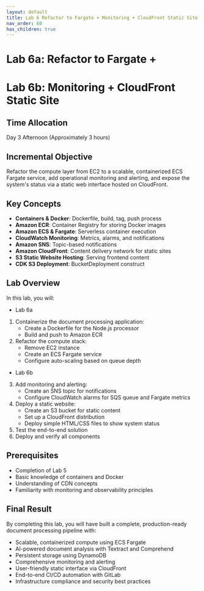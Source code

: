 ```yaml
---
layout: default
title: Lab 6 Refactor to Fargate + Monitoring + CloudFront Static Site
nav_order: 60
has_children: true
---
```


# Lab 6a: Refactor to Fargate + 
# Lab 6b: Monitoring + CloudFront Static Site

## Time Allocation
Day 3 Afternoon (Approximately 3 hours)

## Incremental Objective
Refactor the compute layer from EC2 to a scalable, containerized ECS Fargate service, add operational monitoring and alerting, and expose the system's status via a static web interface hosted on CloudFront.

## Key Concepts

- **Containers & Docker**: Dockerfile, build, tag, push process
- **Amazon ECR**: Container Registry for storing Docker images
- **Amazon ECS & Fargate**: Serverless container execution
- **CloudWatch Monitoring**: Metrics, alarms, and notifications
- **Amazon SNS**: Topic-based notifications
- **Amazon CloudFront**: Content delivery network for static sites
- **S3 Static Website Hosting**: Serving frontend content
- **CDK S3 Deployment**: BucketDeployment construct

## Lab Overview

In this lab, you will:

* Lab 6a
1. Containerize the document processing application:
   - Create a Dockerfile for the Node.js processor
   - Build and push to Amazon ECR
2. Refactor the compute stack:
   - Remove EC2 instance
   - Create an ECS Fargate service
   - Configure auto-scaling based on queue depth

* Lab 6b
3. Add monitoring and alerting:
   - Create an SNS topic for notifications
   - Configure CloudWatch alarms for SQS queue and Fargate metrics
4. Deploy a static website:
   - Create an S3 bucket for static content
   - Set up a CloudFront distribution
   - Deploy simple HTML/CSS files to show system status
5. Test the end-to-end solution
6. Deploy and verify all components

## Prerequisites

- Completion of Lab 5
- Basic knowledge of containers and Docker
- Understanding of CDN concepts
- Familiarity with monitoring and observability principles

## Final Result

By completing this lab, you will have built a complete, production-ready document processing pipeline with:

- Scalable, containerized compute using ECS Fargate
- AI-powered document analysis with Textract and Comprehend
- Persistent storage using DynamoDB
- Comprehensive monitoring and alerting
- User-friendly static interface via CloudFront
- End-to-end CI/CD automation with GitLab
- Infrastructure compliance and security best practices